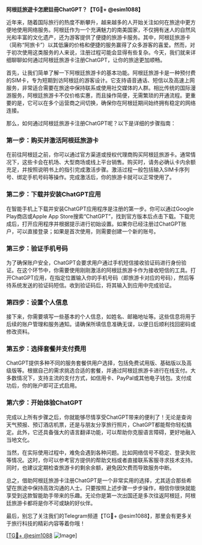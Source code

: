 **阿根廷旅遊卡怎麽註冊ChatGPT？【TG💪+ @esim1088】**

近年来，随着国际旅行的热度不断攀升，越来越多的人开始关注如何在旅途中更方便地使用网络服务。阿根廷作为一个充满魅力的南美国家，不仅拥有迷人的自然风光和丰富的文化遗产，还为游客提供了便捷的旅游卡服务。其中，阿根廷旅游卡（简称“阿旅卡”）以其低廉的价格和便捷的服务赢得了众多游客的喜爱。然而，对于初次使用这类服务的人来说，注册过程可能会显得有些复杂。今天，我们就来详细聊聊如何通过阿根廷旅游卡注册ChatGPT，让你的旅途更加顺畅。

首先，让我们简单了解一下阿根廷旅游卡的基本功能。阿根廷旅游卡是一种预付费的SIM卡，专为短期到访阿根廷的游客设计。它支持语音通话、短信以及高速上网服务，非常适合需要在旅途中保持联系或使用社交媒体的人群。相比传统的国际漫游服务，阿根廷旅游卡不仅价格实惠，而且操作简便，无需繁琐的开通流程。更重要的是，它可以在多个运营商之间切换，确保你在阿根廷期间始终拥有稳定的网络连接。

那么，如何通过阿根廷旅游卡注册ChatGPT呢？以下是详细的步骤指南：

### 第一步：购买并激活阿根廷旅游卡

在前往阿根廷之前，你可以通过官方渠道或授权代理商购买阿根廷旅游卡。通常情况下，这些卡会在机场、大型商场或线上平台销售。购买时，请务必确认卡内余额充足，并按照说明书上的指引完成激活步骤。激活过程一般包括输入SIM卡序列号、绑定手机号码等操作。完成激活后，你的旅游卡就可以正常使用了。

### 第二步：下载并安装ChatGPT应用

在智能手机上下载并安装ChatGPT应用程序是注册的第一步。你可以通过Google Play商店或Apple App Store搜索“ChatGPT”，找到官方版本后点击下载。下载完成后，打开应用程序并根据提示进行初始设置。如果你已经注册过ChatGPT账户，可以直接登录；如果是首次使用，则需要创建一个新的账号。

### 第三步：验证手机号码

为了确保账户安全，ChatGPT会要求用户通过手机短信接收验证码进行身份验证。在这个环节中，你需要使用刚刚激活的阿根廷旅游卡作为接收短信的工具。打开ChatGPT应用，在指定位置输入你的手机号码（即旅游卡对应的号码），然后等待系统发送的验证码短信。收到验证码后，将其输入到应用中完成验证。

### 第四步：设置个人信息

接下来，你需要填写一些基本的个人信息，如姓名、邮箱地址等。这些信息将用于后续的账户管理和服务通知。请确保所填信息准确无误，以便日后顺利找回密码或修改资料。

### 第五步：选择套餐并支付费用

ChatGPT提供多种不同的服务套餐供用户选择，包括免费试用版、基础版以及高级版等。根据自己的需求挑选合适的套餐，并通过阿根廷旅游卡进行在线支付。大多数情况下，支持主流的支付方式，如信用卡、PayPal或其他电子钱包。支付成功后，你的账户即可正式启用。

### 第六步：开始体验ChatGPT

完成以上所有步骤之后，你就能够尽情享受ChatGPT带来的便利了！无论是查询天气预报、预订酒店机票，还是与朋友分享旅行照片，ChatGPT都能帮你轻松搞定。此外，它还具备强大的语言翻译功能，可以帮助你克服语言障碍，更好地融入当地文化。

当然，在实际使用过程中，难免会遇到各种问题。比如网络信号不稳定、登录失败等情况。这时，你可以参考官方提供的帮助文档或者直接联系客服寻求技术支持。同时，也建议定期检查旅游卡的剩余余额，避免因欠费而导致服务中断。

总之，借助阿根廷旅游卡注册ChatGPT是一个非常实用的选择，尤其适合那些希望在旅途中保持高效沟通的人士。只要按照上述步骤一步步操作，相信你很快就能享受到这款智能助手带来的乐趣。无论你是第一次出国还是多次往返阿根廷，阿根廷旅游卡都将是你不可或缺的好伙伴。

最后，别忘了关注我们的Telegram频道【TG💪+ @esim1088】，那里会有更多关于旅行科技的精彩内容等着你哦！

[[TG💪+ @esim1088](https://t.me/s/esim1088) ![Image](https://i.postimg.cc/4NQfJmqS/Snipaste-2025-05-13-00-14-12.png)]